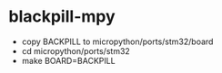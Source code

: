 # blackpill-mpy

- copy BACKPILL to micropython/ports/stm32/board
- cd micropython/ports/stm32
- make BOARD=BACKPILL